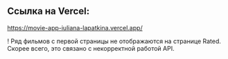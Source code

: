 ## Ссылка на Vercel:

https://movie-app-iuliana-lapatkina.vercel.app/

! Ряд фильмов с первой страницы не отображаются на странице Rated. 
Скорее всего, это связано с некорректной работой API.